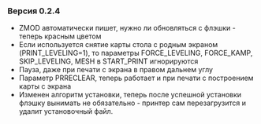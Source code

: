 ### Версия 0.2.4
- ZMOD автоматически пишет, нужно ли обновляться с флэшки - теперь красным цветом
- Если используется снятие карты  стола  с родным экраном (PRINT_LEVELING=1), то параметры FORCE_LEVELING, FORCE_KAMP, SKIP_LEVELING, MESH в START_PRINT игнорируются
- Пауза, даже при печати с экрана в правом дальнем углу
- Параметр PRRECLEAR, теперь работает и при печати с построением карты с экрана
- Изменен алгоритм установки, теперь после  успешной установки флэшку вынимать не обязательно - принтер сам перезагрузится и удалит установочный файл.
